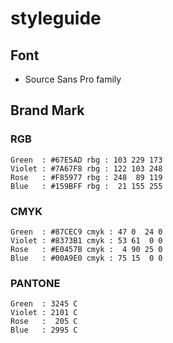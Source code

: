 # styleguide

## Font

* Source Sans Pro family

## Brand Mark

### RGB

```
Green  : #67E5AD rbg : 103 229 173
Violet : #7A67F8 rbg : 122 103 248
Rose   : #F85977 rbg : 248  89 119
Blue   : #159BFF rbg :  21 155 255
```

### CMYK

```
Green  : #87CEC9 cmyk : 47 0  24 0
Violet : #8373B1 cmyk : 53 61  0 0
Rose   : #E0457B cmyk :  4 90 25 0
Blue   : #00A9E0 cmyk : 75 15  0 0
```

### PANTONE

```
Green  : 3245 C
Violet : 2101 C
Rose   :  205 C
Blue   : 2995 C
```
